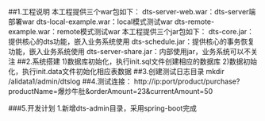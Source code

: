 ##1.工程说明
本工程提供三个war包如下：
dts-server-web.war：dts-server端部署war
dts-local-example.war：local模式测试war
dts-remote-example.war：remote模式测试war
本工程提供三个jar包如下：
dts-core.jar：提供核心的dts功能，嵌入业务系统使用
dts-schedule.jar：提供核心的事务恢复功能，嵌入业务系统使用
dts-server-share.jar：内部使用jar，业务系统可以不关注
##2.系统搭建
1)数据库初始化，执行init.sql文件创建相应的数据库
2)数据初始化，执行init.data文件初始化相应表数据
##3.创建测试日志目录
mkdir /alidata1/admin/dtslog
##4.测试连接：
http://ip:port/product/purchase?productName=爆炒牛肚&orderAmount=23&currentAmount=50

###5.开发计划
1.新增dts-admin目录，采用spring-boot完成